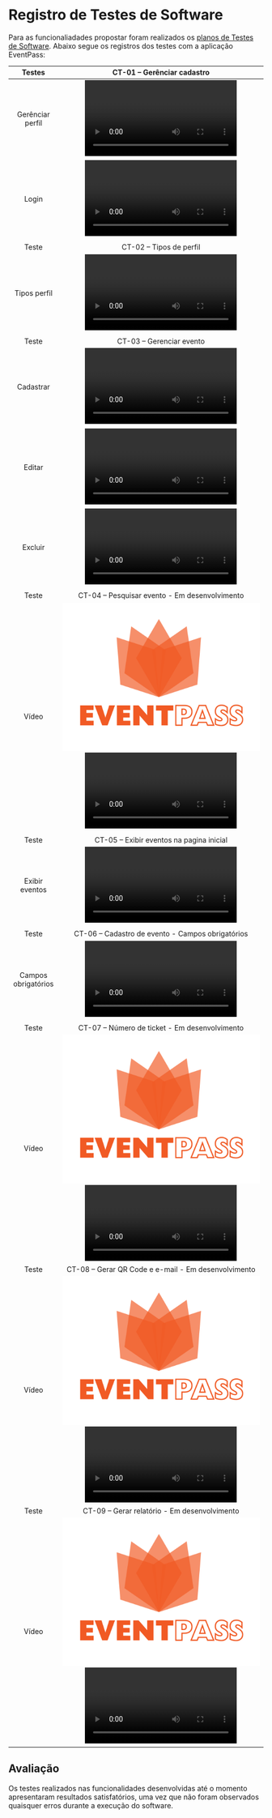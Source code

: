 # Registro de Testes de Software

Para as funcionaliadades propostar foram realizados os <a href="8-Plano de Testes de Software.md"> planos de Testes de Software</a>. Abaixo segue os registros dos testes com a aplicação EventPass:

|       Testes        |                                                              CT-01 – Gerênciar cadastro                                                               |
| :-----------------: | :---------------------------------------------------------------------------------------------------------------------------------------------------: |
|  Gerênciar perfil   |       <video src="https://github-production-user-asset-6210df.s3.amazonaws.com/126528758/277191074-4958322c-1dbf-40bf-9817-c81877e8b336.webm">        |
|        Login        | <video src="https://github.com/ICEI-PUC-Minas-PMV-ADS/pmv-ads-2023-2-e2-proj-int-t5-eventpass/assets/126528758/c15ee9c8-9868-4da4-8a61-41a2d666ca55"> |
|                     |                                                                                                                                                       |
|        Teste        |                                                                CT-02 – Tipos de perfil                                                                |
|    Tipos perfil     | <video src="https://github.com/ICEI-PUC-Minas-PMV-ADS/pmv-ads-2023-2-e2-proj-int-t5-eventpass/assets/126528758/bb7a7232-645e-4f54-a7e5-f11628f0d4fb"> |
|                     |                                                                                                                                                       |
|        Teste        |                                                               CT-03 – Gerenciar evento                                                                |
|      Cadastrar      | <video src="https://github.com/ICEI-PUC-Minas-PMV-ADS/pmv-ads-2023-2-e2-proj-int-t5-eventpass/assets/126528758/11e097ad-5fe7-4d07-8d8e-a90ecd94529e"> |
|       Editar        | <video src="https://github.com/ICEI-PUC-Minas-PMV-ADS/pmv-ads-2023-2-e2-proj-int-t5-eventpass/assets/126528758/40ec09f8-7dd6-46ce-b01c-b2a4bc24da72"> |
|       Excluir       | <video src="https://github.com/ICEI-PUC-Minas-PMV-ADS/pmv-ads-2023-2-e2-proj-int-t5-eventpass/assets/126528758/7e7c5a91-d33c-4ad4-9c73-a2a9a1656a0f"> |
|                     |
|        Teste        |                                                     CT-04 – Pesquisar evento - Em desenvolvimento                                                     |
|        Vídeo        |                                                     ![Logo](img/logo-eventpass.png)<video src="">                                                     |
|                     |                                                                                                                                                       |
|        Teste        |                                                       CT-05 – Exibir eventos na pagina inicial                                                        |
|   Exibir eventos    | <video src="https://github.com/ICEI-PUC-Minas-PMV-ADS/pmv-ads-2023-2-e2-proj-int-t5-eventpass/assets/126528758/a48bdc39-e5f9-4dc7-89b5-f0a0e8451704"> |
|                     |
|        Teste        |                                                   CT-06 – Cadastro de evento - Campos obrigatórios                                                    |
| Campos obrigatórios | <video src="https://github.com/ICEI-PUC-Minas-PMV-ADS/pmv-ads-2023-2-e2-proj-int-t5-eventpass/assets/126528758/9fac4ede-5c3c-4079-9a7a-102d8c594ab8"> |
|                     |
|        Teste        |                                                     CT-07 – Número de ticket - Em desenvolvimento                                                     |
|        Vídeo        |                                                     ![Logo](img/logo-eventpass.png)<video src="">                                                     |
|        Teste        |                                                  CT-08 – Gerar QR Code e e-mail - Em desenvolvimento                                                  |
|        Vídeo        |                                                     ![Logo](img/logo-eventpass.png)<video src="">                                                     |
|        Teste        |                                                     CT-09 – Gerar relatório - Em desenvolvimento                                                      |
|        Vídeo        |                                                     ![Logo](img/logo-eventpass.png)<video src="">                                                     |

## Avaliação

Os testes realizados nas funcionalidades desenvolvidas até o momento apresentaram resultados satisfatórios, uma vez que não foram observados quaisquer erros durante a execução do software.
